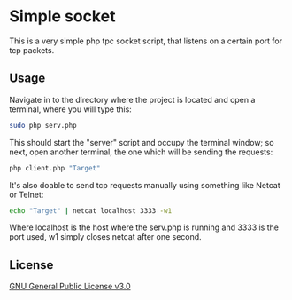 # Simple socket

This is a very simple php tpc socket script, that listens on a certain port for tcp packets.

## Usage
Navigate in to the directory where the project is located and open a terminal, where you will type this:

```bash
sudo php serv.php
```
This should start the "server" script and occupy the terminal window; so next, open another terminal, the one which will be sending the requests:

```bash
php client.php "Target"
```
It's also doable to send tcp requests manually using something like Netcat or Telnet:

```bash
echo "Target" | netcat localhost 3333 -w1
```
Where localhost is the host where the serv.php is running and 3333 is the port used, w1 simply closes netcat after one second.


## License
[GNU General Public License v3.0](https://github.com/granitba/simple_socket/blob/master/LICENSE.md)
